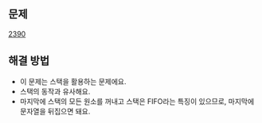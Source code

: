 ## 문제

[2390](https://leetcode.com/problems/removing-stars-from-a-string/description/?envType=study-plan-v2&envId=leetcode-75)

## 해결 방법

- 이 문제는 스택을 활용하는 문제에요.
- 스택의 동작과 유사해요.
- 마지막에 스택의 모든 원소를 꺼내고 스택은 FIFO라는 특징이 있으므로, 마지막에 문자열을 뒤집으면 돼요.
